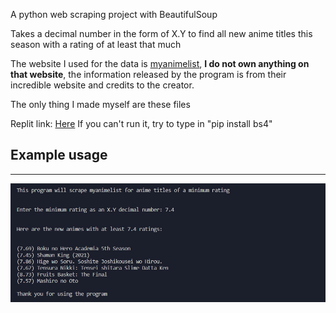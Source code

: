 A python web scraping project with BeautifulSoup

Takes a decimal number in the form of X.Y to find all new anime titles this season with a rating of at least that much

The website I used for the data is <a href="https://myanimelist.net/">myanimelist</a>, <b>I do not own anything on that website</b>, the information released by the program is from their incredible website and credits to the creator.

The only thing I made myself are these files

Replit link: <a href="https://replit.com/@PatrickSumarli/seasonalAnimeScraping">Here</a>
If you can't run it, try to type in "pip install bs4"

<h2>Example usage</h2>
<hr>
<img src="img1.png" alt="1"/>
